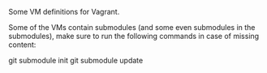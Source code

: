 Some VM definitions for Vagrant.

Some of the VMs contain submodules (and some even submodules in the submodules), make sure to run the following commands in case of missing content:

git submodule init
git submodule update

